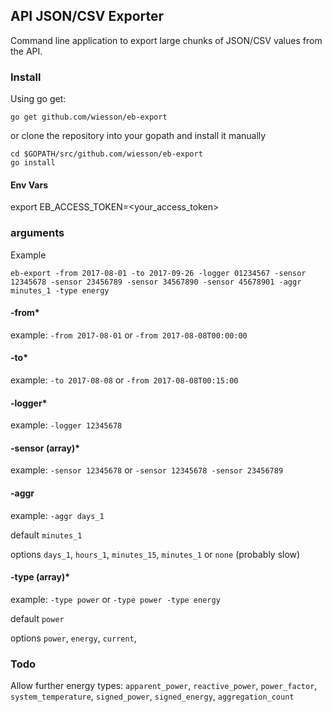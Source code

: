 ## API JSON/CSV Exporter

Command line application to export large chunks of JSON/CSV values from the API.

### Install

Using go get:
```
go get github.com/wiesson/eb-export
```

or clone the repository into your gopath and install it manually

```
cd $GOPATH/src/github.com/wiesson/eb-export
go install
```

#### Env Vars

export EB_ACCESS_TOKEN=<your_access_token>

### arguments

Example

```
eb-export -from 2017-08-01 -to 2017-09-26 -logger 01234567 -sensor 12345678 -sensor 23456789 -sensor 34567890 -sensor 45678901 -aggr minutes_1 -type energy
```

#### -from\*

example: `-from 2017-08-01` or `-from 2017-08-08T00:00:00`

#### -to\*

example: `-to 2017-08-08` or `-from 2017-08-08T00:15:00`

#### -logger\*

example: `-logger 12345678`

#### -sensor (array)\*

example: `-sensor 12345678` or `-sensor 12345678 -sensor 23456789`

#### -aggr

example: `-aggr days_1`

default `minutes_1`

options `days_1`, `hours_1`, `minutes_15`, `minutes_1` or `none` (probably slow)

#### -type (array)\*

example: `-type power` or `-type power -type energy`

default `power`

options `power`, `energy`, `current`, 


### Todo

Allow further energy types: 
`apparent_power`, `reactive_power`, `power_factor`, `system_temperature`, `signed_power`, `signed_energy`, `aggregation_count`
